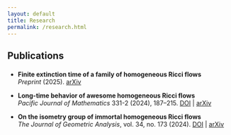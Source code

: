 ```yaml
---
layout: default
title: Research
permalink: /research.html
---
```


## Publications
<div style="margin-top: 1.5em;"></div>

- **Finite extinction time of a family of homogeneous Ricci flows**  
  *Preprint* (2025).
  [arXiv](https://arxiv.org/abs/2507.05097)

- **Long-time behavior of awesome homogeneous Ricci flows**  
  *Pacific Journal of Mathematics* 331-2 (2024), 187–215.
  [DOI](https://doi.org/10.2140/pjm.2024.331.187) | [arXiv](https://arxiv.org/abs/2312.16517)

- **On the isometry group of immortal homogeneous Ricci flows**  
  *The Journal of Geometric Analysis*, vol. 34, no. 173 (2024).
  [DOI](https://doi.org/10.1007/s12220-024-01609-6) | [arXiv](https://arxiv.org/abs/2310.18182)
